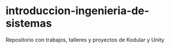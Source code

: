# introduccion-ingenieria-de-sistemas
Repositorio con trabajos, talleres y proyectos de Kodular y Unity
